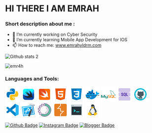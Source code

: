 <!--
**emr4h/emr4h** is a ✨ _special_ ✨ repository because its `README.md` (this file) appears on your GitHub profile.
-->
# HI THERE I AM EMRAH



### Short description about me :

- 🔭 I’m currently working on Cyber Security
- 🌱 I’m currently learning Mobile App Development for IOS
- 📫 How to reach me: www.emrahyldrm.com

![Github stats 2](https://github-readme-stats.vercel.app/api?username=emr4h&show_icons=true&theme=radical)

<p><img src="https://github-readme-stats.vercel.app/api/top-langs?username=emr4h&show_icons=true&locale=en&layout=compact" alt="emr4h" /></p>


### Languages and Tools:

<p align="left">
<img src="https://github.com/emr4h/emr4h/blob/main/icons8-python-48.png" width="auto">
<img src="https://github.com/emr4h/emr4h/blob/main/icons8-swiftui-48.png" width="auto">
<img src="https://github.com/emr4h/emr4h/blob/main/icons8-swift-48.png" width="auto">
<img src="https://github.com/emr4h/emr4h/blob/main/icons8-html-5-48.png" width="auto">
<img src="https://github.com/emr4h/emr4h/blob/main/icons8-css3-48.png" width="auto">
<img src="https://github.com/emr4h/emr4h/blob/main/icons8-docker-48.png" width="auto">
<img src="https://github.com/emr4h/emr4h/blob/main/icons8-mysql-logo-48.png" width="auto">
<img src="https://github.com/emr4h/emr4h/blob/main/icons8-sql-48.png" width="auto">
<img src="https://github.com/emr4h/emr4h/blob/main/icons8-github-48.png" width="auto">
<img src="https://github.com/emr4h/emr4h/blob/main/icons8-visual-studio-code-2019-48.png" width="auto">
<img src="https://github.com/emr4h/emr4h/blob/main/icons8-xcode-48.png" width="auto">
<img src="https://github.com/emr4h/emr4h/blob/main/icons8-anaconda-64.png" width="48px">
<img src="https://github.com/emr4h/emr4h/blob/main/icons8-burp-suite-50.png" width="48px">
<img src="https://github.com/emr4h/emr4h/blob/main/icons8-console-48.png" width="auto">
<img src="https://github.com/emr4h/emr4h/blob/main/icons8-linux-48.png" width="auto">
</p>



[![Github Badge](https://img.shields.io/badge/-Github-000?style=quare&labelColor=000&logo=Github&logoColor=white&link=link)](https://github.com/emr4h) 
[![Instagram Badge](https://img.shields.io/badge/-Instagram-C13584?style=flat-quare&labelColor=C13584&logo=instagram&logoColor=white&link=link)](https://www.instagram.com/sapkalihacker/?hl=tr) 
[![Blogger Badge](https://img.shields.io/badge/-Blogger-FF9800?style=flat-quare&labelColor=FF9800&logo=Blogger&logoColor=white&link=link)](https://www.emrahyldrm.com)






